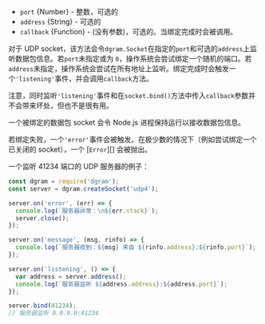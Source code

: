 <!-- YAML
added: v0.1.99
-->

* `port` {Number} - 整数，可选的
* `address` {String} - 可选的
* `callback` {Function} - (没有参数)，可选的。当绑定完成时会被调用。

对于 UDP socket，该方法会令`dgram.Socket`在指定的`port`和可选的`address`上监听数据包信息。若`port`未指定或为 `0`，操作系统会尝试绑定一个随机的端口。若`address`未指定，操作系统会尝试在所有地址上监听。绑定完成时会触发一个`'listening'`事件，并会调用`callback`方法。

注意，同时监听`'listening'`事件和在`socket.bind()`方法中传入`callback`参数并不会带来坏处，但也不是很有用。

一个被绑定的数据包 socket 会令 Node.js 进程保持运行以接收数据包信息。

若绑定失败，一个`'error'`事件会被触发。在极少数的情况下（例如尝试绑定一个已关闭的 socket），一个 [`Error`][] 会被抛出。

一个监听 41234 端口的 UDP 服务器的例子：

```js
const dgram = require('dgram');
const server = dgram.createSocket('udp4');

server.on('error', (err) => {
  console.log(`服务器异常：\n${err.stack}`);
  server.close();
});

server.on('message', (msg, rinfo) => {
  console.log(`服务器收到：${msg} 来自 ${rinfo.address}:${rinfo.port}`);
});

server.on('listening', () => {
  var address = server.address();
  console.log(`服务器监听 ${address.address}:${address.port}`);
});

server.bind(41234);
// 服务器监听 0.0.0.0:41234
```

